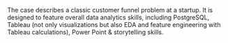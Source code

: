 The case describes a classic customer funnel problem at a startup. 
It is designed to feature overall data analytics skills, including PostgreSQL, Tableau (not only visualizations but also EDA and feature engineering with Tableau calculations), Power Point & storytelling skills.
